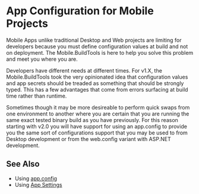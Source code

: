 # App Configuration for Mobile Projects

Mobile Apps unlike traditional Desktop and Web projects are limiting for developers because you must define configuration values at build and not on deployment. The Mobile.BuildTools is here to help you solve this problem and meet you where you are.

Developers have different needs at different times. For v1.X, the Mobile.BuildTools took the very opinionated idea that configuration values and app secrets should be treaded as something that should be strongly typed. This has a few advantages that come from errors surfacing at build time rather than runtime.

Sometimes though it may be more desireable to perform quick swaps from one environment to another where you are certain that you are running the same exact tested binary build as you have previously. For this reason starting with v2.0 you will have support for using an app.config to provide you the same sort of configurations support that you may be used to from Desktop development or from the web.config variant with ASP.NET development.

## See Also

- Using [app.config](app.config/index.md)
- Using [App Settings](appsettings/index.md)
